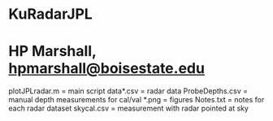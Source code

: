 # KuRadarJPL
# HP Marshall, hpmarshall@boisestate.edu

plotJPLradar.m = main script
data*.csv = radar data
ProbeDepths.csv = manual depth measurements for cal/val
*.png = figures 
Notes.txt = notes for each radar dataset
skycal.csv = measurement with radar pointed at sky
